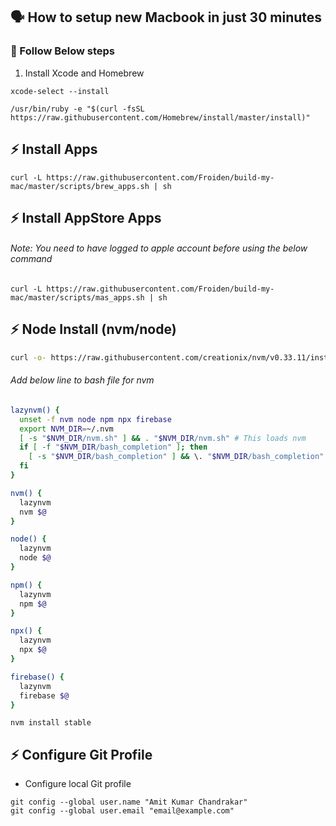 ##  🗣   How to setup new Macbook in just 30 minutes

### 💪   Follow Below steps
1. Install Xcode and Homebrew
```
xcode-select --install
```
```
/usr/bin/ruby -e "$(curl -fsSL https://raw.githubusercontent.com/Homebrew/install/master/install)"
```

## ⚡ Install Apps
```
curl -L https://raw.githubusercontent.com/Froiden/build-my-mac/master/scripts/brew_apps.sh | sh
```

## ⚡ Install AppStore Apps
###### Note: You need to have logged to apple account before using the below command
```
curl -L https://raw.githubusercontent.com/Froiden/build-my-mac/master/scripts/mas_apps.sh | sh
```

## ⚡ Node Install (nvm/node)
```bash
curl -o- https://raw.githubusercontent.com/creationix/nvm/v0.33.11/install.sh | bash
```

###### Add below line  to bash file for nvm
```bash
lazynvm() {
  unset -f nvm node npm npx firebase
  export NVM_DIR=~/.nvm
  [ -s "$NVM_DIR/nvm.sh" ] && . "$NVM_DIR/nvm.sh" # This loads nvm
  if [ -f "$NVM_DIR/bash_completion" ]; then
    [ -s "$NVM_DIR/bash_completion" ] && \. "$NVM_DIR/bash_completion" # This loads nvm bash_completion
  fi
}

nvm() {
  lazynvm
  nvm $@
}

node() {
  lazynvm
  node $@
}

npm() {
  lazynvm
  npm $@
}

npx() {
  lazynvm
  npx $@
}

firebase() {
  lazynvm
  firebase $@
}
```

```
nvm install stable
```


##  ⚡ Configure Git Profile 
- Configure local Git profile

```
git config --global user.name "Amit Kumar Chandrakar"
git config --global user.email "email@example.com"
```
